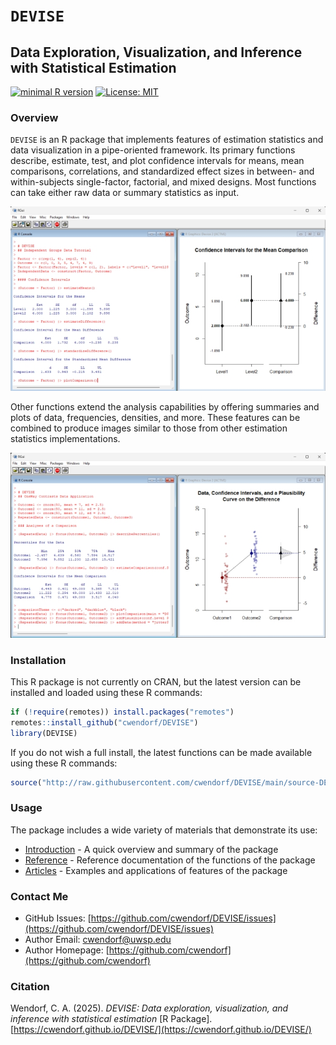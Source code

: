 # `DEVISE` 

## Data Exploration, Visualization, and Inference with Statistical Estimation

[![minimal R version](https://img.shields.io/badge/R%3E%3D-3.6.2-6666ff.svg)](https://cran.r-project.org/)
[![License: MIT](https://img.shields.io/badge/License-MIT-blue.svg)](https://opensource.org/licenses/MIT)

### Overview

`DEVISE` is an R package that implements features of estimation statistics and data visualization in a pipe-oriented framework. Its primary functions describe, estimate, test, and plot confidence intervals for means, mean comparisons, correlations, and standardized effect sizes in between- and within-subjects single-factor, factorial, and mixed designs. Most functions can take either raw data or summary statistics as input.

![Standard DEVISE Output](./man/figures/CoverImageOne.jpg)

Other functions extend the analysis capabilities by offering summaries and plots of data, frequencies, densities, and more. These features can be combined to produce images similar to those from other estimation statistics implementations. 

![Enhanced DEVISE Output](./man/figures/CoverImageTwo.jpg)

### Installation

This R package is not currently on CRAN, but the latest version can be installed and loaded using these R commands:

``` r
if (!require(remotes)) install.packages("remotes")
remotes::install_github("cwendorf/DEVISE")
library(DEVISE)
```

If you do not wish a full install, the latest functions can be made available using these R commands:

``` r
source("http://raw.githubusercontent.com/cwendorf/DEVISE/main/source-DEVISE.R")
```

### Usage

The package includes a wide variety of materials that demonstrate its use:

- [Introduction](https://cwendorf.github.io/DEVISE/articles/Introduction.html) - A quick overview and summary of the package
- [Reference](https://cwendorf.github.io/DEVISE/reference/index.html) - Reference documentation of the functions of the package
- [Articles](https://cwendorf.github.io/DEVISE/articles/index.html) - Examples and applications of features of the package

### Contact Me

- GitHub Issues: [https://github.com/cwendorf/DEVISE/issues](https://github.com/cwendorf/DEVISE/issues) 
- Author Email: [cwendorf@uwsp.edu](mailto:cwendorf@uwsp.edu)
- Author Homepage: [https://github.com/cwendorf](https://github.com/cwendorf)

### Citation

Wendorf, C. A. (2025). *DEVISE: Data exploration, visualization, and inference with statistical estimation* [R Package]. [https://cwendorf.github.io/DEVISE/](https://cwendorf.github.io/DEVISE/)
